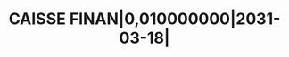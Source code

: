 ---
layout: asset
title: CAISSE FINAN|0,010000000|2031-03-18|                        
isin: FR0014001GV5
---